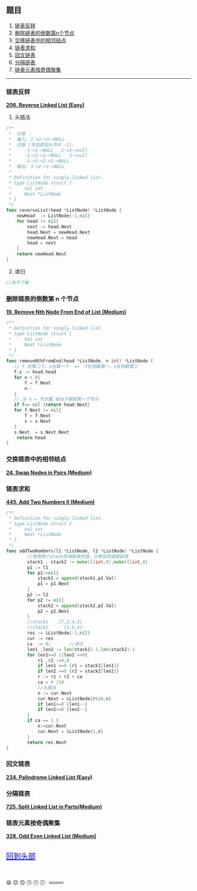 <a id="top"/>
<div style="padding-top:20px;"></div>

## 题目
1. <a href="#1">链表反转</a>
2. <a href="#2">删除链表的倒数第n个节点</a>
3. <a href="#3">交换链表中的相邻结点</a>
4. <a href="#4">链表求和</a>
5. <a href="#5">回文链表</a>
6. <a href="#6">分隔链表</a>
7. <a href="#7">链表元素按奇偶聚集</a>
- - - 

<h3 id="1">链表反转</h3>

[**206. Reverse Linked List (Easy)**](https://leetcode-cn.com/problems/reverse-linked-list/description/)
1. 头插法
```Go
/**
 *	示意 ：
 *	输入: 1->2->3->NULL
 *	过程 (添加虚拟头节点 -1):
 * 	   -1->1->NULL	 2->3->null
 *	   -1->2->1->NULL   3->null 
 *	   -1->3->2->1->NULL
 *	输出: 3->2->1->NULL 
 *
 * Definition for singly-linked list.
 * type ListNode struct {
 *     Val int
 *     Next *ListNode
 * }
 */
func reverseList(head *ListNode) *ListNode {
    newHead  := ListNode{-1,nil}
    for head != nil{
        next := head.Next
        head.Next = newHead.Next
        newHead.Next = head
        head = next
    }
    return newHead.Next
}
```
2. 递归
```Go
//先不了解

```
<h3 id="2">删除链表的倒数第 n 个节点</h3>

[**19. Remove Nth Node From End of List (Medium)**](https://leetcode-cn.com/problems/remove-nth-node-from-end-of-list/description/)

```Go
/**
 * Definition for singly-linked list.
 * type ListNode struct {
 *     Val int
 *     Next *ListNode
 * }
 */
func removeNthFromEnd(head *ListNode, n int) *ListNode {
   // f 在第二个，s在第一个  =>  f在倒数第一，s在倒数第二
   f,s := head,head
   for n > 0{
       f = f.Next
       n--
   }
   // 当 n = 节点数,相当于删除第一个节点
   if f== nil {return head.Next}
   for f.Next != nil{
       f = f.Next
       s = s.Next
   }
   s.Next  = s.Next.Next
    return head
}

```
<h3 id="3">交换链表中的相邻结点</h3>

[**24. Swap Nodes in Pairs (Medium)**](https://leetcode-cn.com/problems/swap-nodes-in-pairs/description/)

<h3 id="4">链表求和</h3>

[**445. Add Two Numbers II (Medium)**](https://leetcode-cn.com/problems/add-two-numbers-ii/description/)
```Go
/**
 * Definition for singly-linked list.
 * type ListNode struct {
 *     Val int
 *     Next *ListNode
 * }
 */
func addTwoNumbers(l1 *ListNode, l2 *ListNode) *ListNode {
        //使用两个stack存储链表的值，计算后构造新链表
        stack1 , stack2 := make([]int,0),make([]int,0)
        p1 := l1
        for p1!=nil{
            stack1 = append(stack1,p1.Val)
            p1 = p1.Next
        }
        p2 := l2
        for p2 != nil{
            stack2 = append(stack2,p2.Val)
            p2 = p2.Next
        }
        //stack1    [7,2,4,3]
        //stack2      [5,6,4]
        res := &ListNode{-1,nil}
        cur := res
        ca  := 0;       //进位
        len1 ,len2 := len(stack1)-1,len(stack2)-1
        for len1>=0 ||len2 >=0{
            r1 ,r2 :=0,0
            if len1 >=0 {r1 = stack1[len1]}
            if len2 >=0 {r2 = stack2[len2]}
            r := r1 + r2 + ca
            ca = r /10
            //头插法
            n := cur.Next
            cur.Next = &ListNode{r%10,n}
            if len1>=0 {len1--}
            if len2>=0 {len2--}
        }
        if ca == 1 {
            n:=cur.Next
            cur.Next = &ListNode{1,n}
        }
        return res.Next
}
```


<h3 id="5">回文链表</h3>

[**234. Palindrome Linked List (Easy)**](https://leetcode-cn.com/problems/palindrome-linked-list/description/)

<h3 id="6">分隔链表</h3>

[**725. Split Linked List in Parts(Medium)**](https://leetcode-cn.com/problems/split-linked-list-in-parts/description/)

<h3 id="7">链表元素按奇偶聚集</h3>

[**328. Odd Even Linked List (Medium)**](https://leetcode-cn.com/problems/odd-even-linked-list/description/)



<br>
<a href="#top" style="color:#0000FF;font-size:20px;" >回到头部</a>
<br>
<br>
<br>

:laughing: :blush: :blush: :clock4: :clock4: :clock4: &ensp;:zzz::zzz::zzz: 